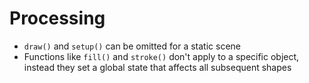# Processing

- `draw()` and `setup()` can be omitted for a static scene
- Functions like `fill()` and `stroke()` don't apply to a specific object, instead they set a global state that affects all subsequent shapes
